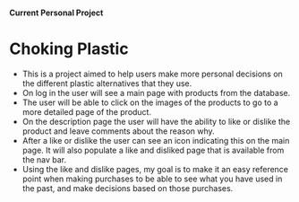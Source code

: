 #### Current Personal Project
# Choking Plastic

- This is a project aimed to help users make more personal decisions on the different plastic alternatives that they use.
- On log in the user will see a main page with products from the database.
- The user will be able to click on the images of the products to go to a more detailed page of the product. 
- On the description page the user will have the ability to like or dislike the product and leave comments about the reason why.
- After a like or dislike the user can see an icon indicating this on the main page. It will also populate a like and disliked page that is available from the nav bar.
- Using the like and dislike pages, my goal is to make it an easy reference point when making purchases to be able to see what you have used in the past, and make decisions based on those purchases.